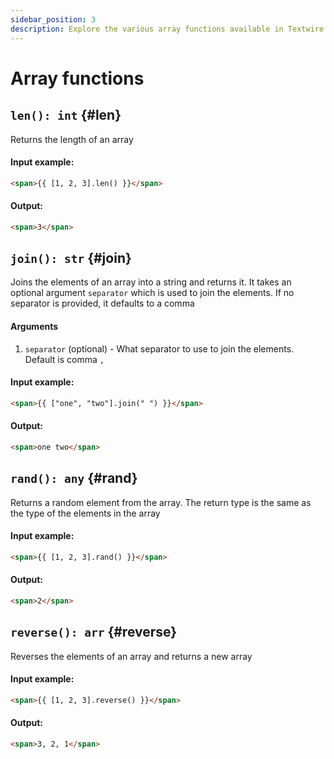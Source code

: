 ```yaml
---
sidebar_position: 3
description: Explore the various array functions available in Textwire
---
```


# Array functions

## `len(): int` {#len}
Returns the length of an array

#### Input example:
```html
<span>{{ [1, 2, 3].len() }}</span>
```

#### Output:
```html
<span>3</span>
```

## `join(): str` {#join}
Joins the elements of an array into a string and returns it. It takes an optional argument `separator` which is used to join the elements. If no separator is provided, it defaults to a comma

#### Arguments
1. `separator` (optional) - What separator to use to join the elements. Default is comma `,`

#### Input example:
```html
<span>{{ ["one", "two"].join(" ") }}</span>
```

#### Output:
```html
<span>one two</span>
```

## `rand(): any` {#rand}
Returns a random element from the array. The return type is the same as the type of the elements in the array

#### Input example:
```html
<span>{{ [1, 2, 3].rand() }}</span>
```

#### Output:
```html
<span>2</span>
```

## `reverse(): arr` {#reverse}
Reverses the elements of an array and returns a new array

#### Input example:
```html
<span>{{ [1, 2, 3].reverse() }}</span>
```

#### Output:
```html
<span>3, 2, 1</span>
```